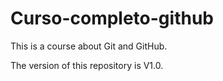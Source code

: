 # Curso-completo-github

This is a course about Git and GitHub.

The version of this repository is V1.0.
